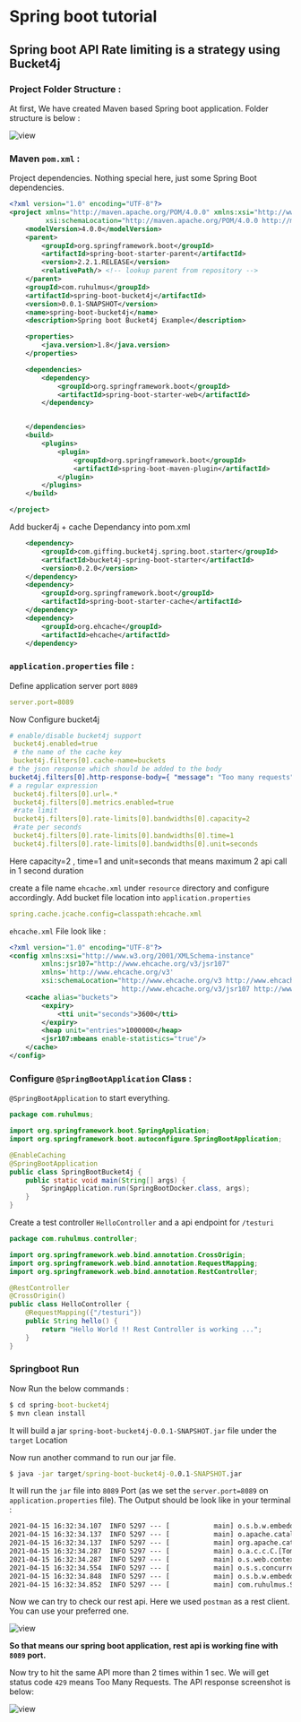 # Spring boot tutorial

## Spring boot API Rate limiting is a strategy using Bucket4j

### Project Folder Structure :
At first, We have created Maven based Spring boot application. Folder structure is below :

![view](https://github.com/ruhulmus/spring-boot-tutorial/blob/main/spring-boot-bucket4j/_screenshoot/folder-structure.png)

### Maven `pom.xml` :
Project dependencies. Nothing special here, just some Spring Boot dependencies.

```xml
<?xml version="1.0" encoding="UTF-8"?>
<project xmlns="http://maven.apache.org/POM/4.0.0" xmlns:xsi="http://www.w3.org/2001/XMLSchema-instance"
         xsi:schemaLocation="http://maven.apache.org/POM/4.0.0 http://maven.apache.org/xsd/maven-4.0.0.xsd">
    <modelVersion>4.0.0</modelVersion>
    <parent>
        <groupId>org.springframework.boot</groupId>
        <artifactId>spring-boot-starter-parent</artifactId>
        <version>2.2.1.RELEASE</version>
        <relativePath/> <!-- lookup parent from repository -->
    </parent>
    <groupId>com.ruhulmus</groupId>
    <artifactId>spring-boot-bucket4j</artifactId>
    <version>0.0.1-SNAPSHOT</version>
    <name>spring-boot-bucket4j</name>
    <description>Spring boot Bucket4j Example</description>

    <properties>
        <java.version>1.8</java.version>
    </properties>

    <dependencies>
        <dependency>
            <groupId>org.springframework.boot</groupId>
            <artifactId>spring-boot-starter-web</artifactId>
        </dependency>


    </dependencies>
    <build>
        <plugins>
            <plugin>
                <groupId>org.springframework.boot</groupId>
                <artifactId>spring-boot-maven-plugin</artifactId>
            </plugin>
        </plugins>
    </build>

</project>
```

Add bucker4j + cache Dependancy into pom.xml

```xml
    <dependency>
        <groupId>com.giffing.bucket4j.spring.boot.starter</groupId>
        <artifactId>bucket4j-spring-boot-starter</artifactId>
        <version>0.2.0</version>
    </dependency>
    <dependency>
        <groupId>org.springframework.boot</groupId>
        <artifactId>spring-boot-starter-cache</artifactId>
    </dependency>
    <dependency>
        <groupId>org.ehcache</groupId>
        <artifactId>ehcache</artifactId>
    </dependency>
```

 ### `application.properties` file : 
Define application server port `8089`

 ```yml
server.port=8089
 ```
Now Configure bucket4j 
 ```yml
# enable/disable bucket4j support
  bucket4j.enabled=true
  # the name of the cache key
  bucket4j.filters[0].cache-name=buckets
# the json response which should be added to the body
bucket4j.filters[0].http-response-body={ "message": "Too many requests" }
# a regular expression
  bucket4j.filters[0].url=.*
  bucket4j.filters[0].metrics.enabled=true
  #rate limit
  bucket4j.filters[0].rate-limits[0].bandwidths[0].capacity=2
  #rate per seconds
  bucket4j.filters[0].rate-limits[0].bandwidths[0].time=1
  bucket4j.filters[0].rate-limits[0].bandwidths[0].unit=seconds
 ```
Here 
capacity=2 , time=1 and unit=seconds that means maximum 2 api call in 1 second duration

create a file name `ehcache.xml` under `resource` directory and configure accordingly.
Add bucket file location into `application.properties`
```yml
spring.cache.jcache.config=classpath:ehcache.xml
```

`ehcache.xml` File look like :
```xml
<?xml version="1.0" encoding="UTF-8"?>
<config xmlns:xsi="http://www.w3.org/2001/XMLSchema-instance"
        xmlns:jsr107="http://www.ehcache.org/v3/jsr107"
        xmlns='http://www.ehcache.org/v3'
        xsi:schemaLocation="http://www.ehcache.org/v3 http://www.ehcache.org/schema/ehcache-core-3.0.xsd
							http://www.ehcache.org/v3/jsr107 http://www.ehcache.org/schema/ehcache-107-ext-3.0.xsd">
    <cache alias="buckets">
        <expiry>
            <tti unit="seconds">3600</tti>
        </expiry>
        <heap unit="entries">1000000</heap>
        <jsr107:mbeans enable-statistics="true"/>
    </cache>
</config>
```

### Configure `@SpringBootApplication` Class :
`@SpringBootApplication` to start everything.

```java
package com.ruhulmus;

import org.springframework.boot.SpringApplication;
import org.springframework.boot.autoconfigure.SpringBootApplication;

@EnableCaching
@SpringBootApplication
public class SpringBootBucket4j {
    public static void main(String[] args) {
        SpringApplication.run(SpringBootDocker.class, args);
    }
}
```

Create a test controller `HelloController` and a api endpoint for `/testuri` 

```java
package com.ruhulmus.controller;

import org.springframework.web.bind.annotation.CrossOrigin;
import org.springframework.web.bind.annotation.RequestMapping;
import org.springframework.web.bind.annotation.RestController;

@RestController
@CrossOrigin()
public class HelloController {
    @RequestMapping({"/testuri"})
    public String hello() {
        return "Hello World !! Rest Controller is working ...";
    }
}
```

### **Springboot Run**
Now Run the below commands :

```cmd
$ cd spring-boot-bucket4j
$ mvn clean install
```
It will build a jar `spring-boot-bucket4j-0.0.1-SNAPSHOT.jar` file under the `target` Location

Now run another command to run our jar file.
```cmd
$ java -jar target/spring-boot-bucket4j-0.0.1-SNAPSHOT.jar
```
It will run the `jar` file into `8089` Port (as we set the `server.port=8089` on `application.properties` file). The Output should be look like in your terminal :
```cmd
2021-04-15 16:32:34.107  INFO 5297 --- [           main] o.s.b.w.embedded.tomcat.TomcatWebServer  : Tomcat initialized with port(s): 8089 (http)
2021-04-15 16:32:34.137  INFO 5297 --- [           main] o.apache.catalina.core.StandardService   : Starting service [Tomcat]
2021-04-15 16:32:34.137  INFO 5297 --- [           main] org.apache.catalina.core.StandardEngine  : Starting Servlet engine: [Apache Tomcat/9.0.27]
2021-04-15 16:32:34.287  INFO 5297 --- [           main] o.a.c.c.C.[Tomcat].[localhost].[/]       : Initializing Spring embedded WebApplicationContext
2021-04-15 16:32:34.287  INFO 5297 --- [           main] o.s.web.context.ContextLoader            : Root WebApplicationContext: initialization completed in 1907 ms
2021-04-15 16:32:34.554  INFO 5297 --- [           main] o.s.s.concurrent.ThreadPoolTaskExecutor  : Initializing ExecutorService 'applicationTaskExecutor'
2021-04-15 16:32:34.848  INFO 5297 --- [           main] o.s.b.w.embedded.tomcat.TomcatWebServer  : Tomcat started on port(s): 8089 (http) with context path ''
2021-04-15 16:32:34.852  INFO 5297 --- [           main] com.ruhulmus.SpringBootBucket4j            : Started SpringBootDocker in 4.027 seconds (JVM running for 5.352)
```

Now we can try to check our rest api. Here we used `postman` as a rest client. You can use your preferred one.

![view](https://github.com/ruhulmus/spring-boot-tutorial/blob/main/spring-boot-bucket4j/_screenshoot/api-response.png)

**So that means our spring boot application, rest api is working fine with `8089` port.**

Now try to hit the same API more than 2 times within 1 sec. We will get status code `429` means Too Many Requests. The API response screenshot is below:

![view](https://github.com/ruhulmus/spring-boot-tutorial/blob/main/spring-boot-bucket4j/_screenshoot/api_ratelimit_response.png)

